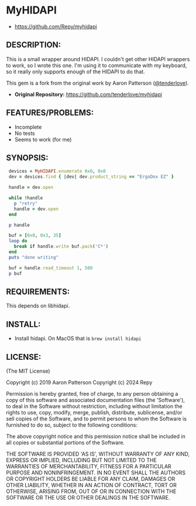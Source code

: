 # MyHIDAPI

* https://github.com/Repy/myhidapi

## DESCRIPTION:

This is a small wrapper around HIDAPI.  I couldn't get other HIDAPI wrappers to
work, so I wrote this one.  I'm using it to communicate with my keyboard, so
it really only supports enough of the HIDAPI to do that.

This gem is a fork from the original work by Aaron Patterson ([@tenderlove](https://github.com/tenderlove)).

* **Original Repository:** https://github.com/tenderlove/myhidapi

## FEATURES/PROBLEMS:

* Incomplete
* No tests
* Seems to work (for me)

## SYNOPSIS:

```ruby
 devices = MyHIDAPI.enumerate 0x0, 0x0
 dev = devices.find { |dev| dev.product_string == "ErgoDox EZ" }

 handle = dev.open

 while !handle
   p "retry"
   handle = dev.open
 end

 p handle

 buf = [0x0, 0x3, 35]
 loop do
   break if handle.write buf.pack('C*')
 end
 puts "done writing"

 buf = handle.read_timeout 1, 500
 p buf
 ```

## REQUIREMENTS:

This depends on libhidapi.

## INSTALL:

* Install hidapi.  On MacOS that is `brew install hidapi`

## LICENSE:

(The MIT License)

Copyright (c) 2019 Aaron Patterson
Copyright (c) 2024 Repy

Permission is hereby granted, free of charge, to any person obtaining
a copy of this software and associated documentation files (the
'Software'), to deal in the Software without restriction, including
without limitation the rights to use, copy, modify, merge, publish,
distribute, sublicense, and/or sell copies of the Software, and to
permit persons to whom the Software is furnished to do so, subject to
the following conditions:

The above copyright notice and this permission notice shall be
included in all copies or substantial portions of the Software.

THE SOFTWARE IS PROVIDED 'AS IS', WITHOUT WARRANTY OF ANY KIND,
EXPRESS OR IMPLIED, INCLUDING BUT NOT LIMITED TO THE WARRANTIES OF
MERCHANTABILITY, FITNESS FOR A PARTICULAR PURPOSE AND NONINFRINGEMENT.
IN NO EVENT SHALL THE AUTHORS OR COPYRIGHT HOLDERS BE LIABLE FOR ANY
CLAIM, DAMAGES OR OTHER LIABILITY, WHETHER IN AN ACTION OF CONTRACT,
TORT OR OTHERWISE, ARISING FROM, OUT OF OR IN CONNECTION WITH THE
SOFTWARE OR THE USE OR OTHER DEALINGS IN THE SOFTWARE.
